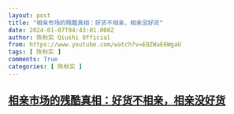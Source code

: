 ```yaml
---
layout: post
title: "相亲市场的残酷真相：好货不相亲，相亲没好货"
date: 2024-01-07T04:43:01.000Z
author: 陈秋实 Qiushi Official
from: https://www.youtube.com/watch?v=EQZWaE6WgaU
tags: [ 陈秋实 ]
comments: True
categories: [ 陈秋实 ]
---
```

<!--1704602581000-->
[相亲市场的残酷真相：好货不相亲，相亲没好货](https://www.youtube.com/watch?v=EQZWaE6WgaU)
------

<div>

</div>
